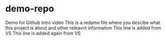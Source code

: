 # demo-repo
Demo for Github intro video
This is a redame file where you descibe what this project is about and other releavnt information
This line is added from VS
This line is added again from VS
